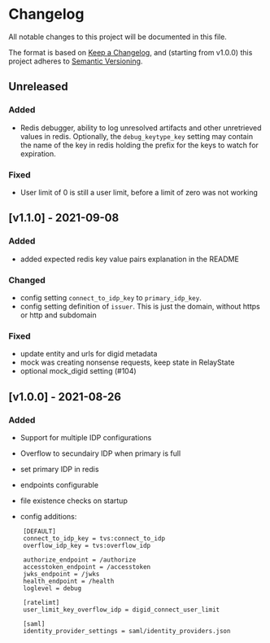 # Changelog
All notable changes to this project will be documented in this file.

The format is based on [Keep a Changelog](https://keepachangelog.com/en/1.0.0/),
and (starting from v1.0.0) this project adheres to [Semantic Versioning](https://semver.org/spec/v2.0.0.html).

## Unreleased

### Added
- Redis debugger, ability to log unresolved artifacts and other unretrieved values in redis. Optionally, the `debug_keytype_key` setting may contain the name of the key in redis holding the prefix for the keys to watch for expiration.

### Fixed
- User limit of 0 is still a user limit, before a limit of zero was not working


## [v1.1.0] - 2021-09-08

### Added
- added expected redis key value pairs explanation in the README

### Changed
- config setting `connect_to_idp_key` to `primary_idp_key`.
- config setting definition of `issuer`. This is just the domain, without https or http and subdomain

### Fixed
- update entity and urls for digid metadata
- mock was creating nonsense requests, keep state in RelayState
- optional mock_digid setting (#104)

## [v1.0.0] - 2021-08-26
### Added
- Support for multiple IDP configurations
- Overflow to secundairy IDP when primary is full
- set primary IDP in redis
- endpoints configurable
- file existence checks on startup

- config additions:
```
    [DEFAULT]
    connect_to_idp_key = tvs:connect_to_idp
    overflow_idp_key = tvs:overflow_idp

    authorize_endpoint = /authorize
    accesstoken_endpoint = /accesstoken
    jwks_endpoint = /jwks
    health_endpoint = /health
    loglevel = debug

    [ratelimt]
    user_limit_key_overflow_idp = digid_connect_user_limit

    [saml]
    identity_provider_settings = saml/identity_providers.json
```
